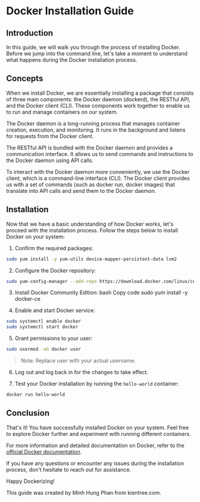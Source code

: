 # Docker Installation Guide

## Introduction
In this guide, we will walk you through the process of installing Docker. Before we jump into the command line, let's take a moment to understand what happens during the Docker installation process.

## Concepts
When we install Docker, we are essentially installing a package that consists of three main components: the Docker daemon (dockerd), the RESTful API, and the Docker client (CLI). These components work together to enable us to run and manage containers on our system.

The Docker daemon is a long-running process that manages container creation, execution, and monitoring. It runs in the background and listens for requests from the Docker client.

The RESTful API is bundled with the Docker daemon and provides a communication interface. It allows us to send commands and instructions to the Docker daemon using API calls.

To interact with the Docker daemon more conveniently, we use the Docker client, which is a command-line interface (CLI). The Docker client provides us with a set of commands (such as docker run, docker images) that translate into API calls and send them to the Docker daemon.

## Installation
Now that we have a basic understanding of how Docker works, let's proceed with the installation process. Follow the steps below to install Docker on your system:

1. Confirm the required packages:
```bash
sudo yum install -y yum-utils device-mapper-persistent-data lvm2
```
2. Configure the Docker repository:
```bash
sudo yum-config-manager --add-repo https://download.docker.com/linux/centos/docker-ce.repo
```
3. Install Docker Community Edition:
bash
Copy code
sudo yum install -y docker-ce

4. Enable and start Docker service:
```bash
sudo systemctl enable docker
sudo systemctl start docker
```
5. Grant permissions to your user:
```bash
sudo usermod -aG docker user
```
> Note: Replace user with your actual username.

6. Log out and log back in for the changes to take effect.

7. Test your Docker installation by running the `hello-world` container:
```bash
docker run hello-world
```
## Conclusion
That's it! You have successfully installed Docker on your system. Feel free to explore Docker further and experiment with running different containers.

For more information and detailed documentation on Docker, refer to the [official Docker documentation](https://docs.docker.com/).

If you have any questions or encounter any issues during the installation process, don't hesitate to reach out for assistance.

Happy Dockerizing!

This guide was created by Minh Hung Phan from kientree.com.
